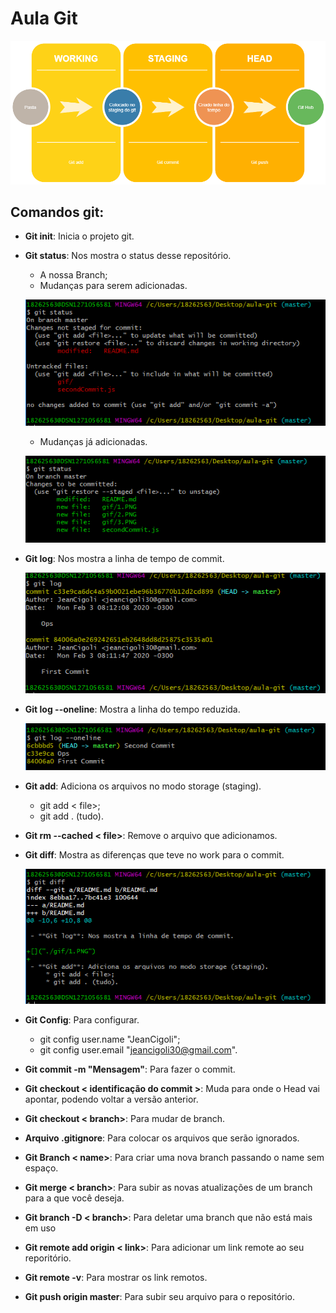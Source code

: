 # Aula Git 

![](/gif/git.png)

## Comandos git:

- **Git init**: Inicia o projeto git.

- **Git status**: Nos mostra o status desse repositório.
    * A nossa Branch;
    * Mudanças para serem adicionadas.

    ![](/gif/2.PNG)

    * Mudanças já adicionadas.

    ![](/gif/4.PNG)
    

- **Git log**: Nos mostra a linha de tempo de commit.

    ![](/gif/1.PNG)

- **Git log --oneline**: Mostra a linha do tempo reduzida.

    ![](/gif/5.PNG)

- **Git add**: Adiciona os arquivos no modo storage (staging).
    * git add < file>;
    * git add . (tudo).

- **Git rm --cached < file>**: Remove o arquivo que adicionamos.

- **Git diff**: Mostra as diferenças que teve no work para o commit.

    ![](/gif/3.PNG)

- **Git Config**: Para configurar.
    * git config user.name "JeanCigoli";
    * git config user.email "jeancigoli30@gmail.com".

- **Git commit -m "Mensagem"**: Para fazer o commit.

- **Git checkout < identificação do commit >**: Muda para onde o Head vai apontar, podendo voltar a versão anterior.

- **Git checkout < branch>**: Para mudar de branch.

- **Arquivo .gitignore**: Para colocar os arquivos que serão ignorados.

- **Git Branch < name>**: Para criar uma nova branch passando o name sem espaço. 

- **Git merge < branch>**: Para subir as novas atualizações de um branch para a que você deseja.

- **Git branch -D < branch>**: Para deletar uma branch que não está mais em uso

- **Git remote add origin < link>**: Para adicionar um link remote ao seu reporitório.

- **Git remote -v**: Para mostrar os link remotos.

- **Git push origin master**: Para subir seu arquivo para o repositório.